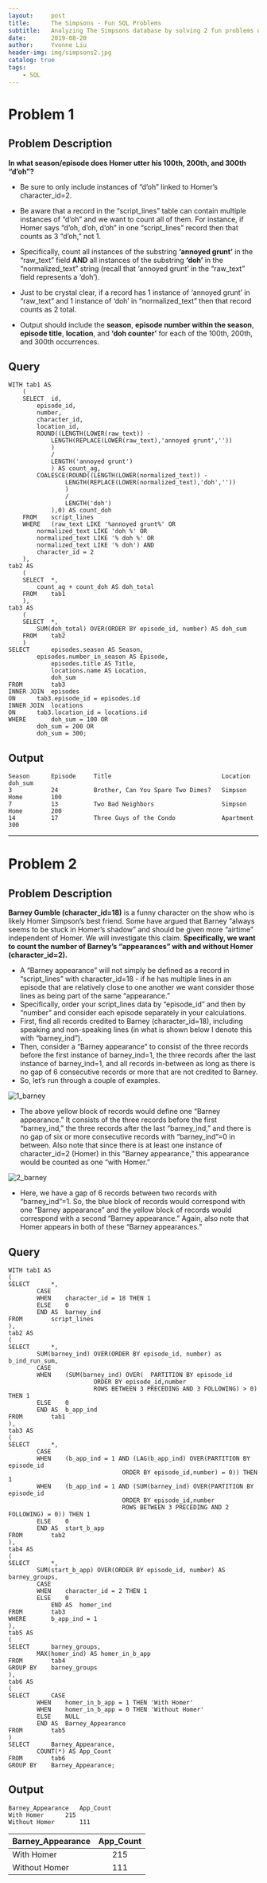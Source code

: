 ```yaml
---
layout:     post
title:      The Simpsons - Fun SQL Problems
subtitle:   Analyzing The Simpsons database by solving 2 fun problems using SQL
date:       2019-08-20
author:     Yvonne Liu
header-img: img/simpsons2.jpg
catalog: true
tags:
    - SQL
---
```


# Problem 1

## Problem Description

**In what season/episode does Homer utter his 100th, 200th, and 300th “d’oh”?**  

* Be sure to only include instances of “d’oh” linked to Homer’s character_id=2.  

* Be aware that a record in the “script_lines” table can contain multiple instances of “d’oh” and we want to count all of them.  For instance, if Homer says “d’oh, d’oh, d’oh” in one “script_lines” record then that counts as 3 “d’oh,” not 1.  

* Specifically, count all instances of the substring **‘annoyed grunt’** in the “raw_text” field **AND** all instances of the substring **‘doh’** in the “normalized_text” string (recall that ‘annoyed grunt’ in the “raw_text” field represents a ‘doh’).  

* Just to be crystal clear, if a record has 1 instance of ‘annoyed grunt’ in “raw_text” and 1 instance of ‘doh’ in “normalized_text” then that record counts as 2 total.  

* Output should include the **season**, **episode number within the season**, **episode title**, **location**, and **‘doh counter’** for each of the 100th, 200th, and 300th occurrences.

## Query

```
WITH tab1 AS
	(
	SELECT	id,
		episode_id,
		number, 
		character_id,
		location_id,
		ROUND((LENGTH(LOWER(raw_text)) - 
			LENGTH(REPLACE(LOWER(raw_text),'annoyed grunt',''))
			) 
			/ 
			LENGTH('annoyed grunt')        
			) AS count_ag,
		COALESCE(ROUND((LENGTH(LOWER(normalized_text)) - 
				LENGTH(REPLACE(LOWER(normalized_text),'doh',''))
				) 
				/ 
				LENGTH('doh')
			),0) AS count_doh
	FROM	script_lines
	WHERE	(raw_text LIKE '%annoyed grunt%' OR
		normalized_text LIKE 'doh %' OR
		normalized_text LIKE '% doh %' OR
		normalized_text LIKE '% doh') AND
		character_id = 2
	),
tab2 AS
	(		
	SELECT	*,
		count_ag + count_doh AS doh_total
	FROM	tab1
	),
tab3 AS
	(
	SELECT	*,
		SUM(doh_total) OVER(ORDER BY episode_id, number) AS doh_sum
	FROM	tab2
	)
SELECT		episodes.season AS Season,
		episodes.number_in_season AS Episode,
        	episodes.title AS Title,
        	locations.name AS Location,
        	doh_sum
FROM		tab3
INNER JOIN	episodes
ON		tab3.episode_id = episodes.id
INNER JOIN	locations
ON		tab3.location_id = locations.id
WHERE		doh_sum = 100 OR
		doh_sum = 200 OR
		doh_sum = 300;

```

## Output
```
Season      Episode     Title                               Location            doh_sum
3           24          Brother, Can You Spare Two Dimes?   Simpson Home        100
7           13          Two Bad Neighbors                   Simpson Home        200
14          17          Three Guys of the Condo             Apartment           300
```

***
# Problem 2

## Problem Description

**Barney Gumble (character_id=18)** is a funny character on the show who is likely Homer Simpson’s best friend.  Some have argued that Barney “always seems to be stuck in Homer’s shadow” and should be given more “airtime” independent of Homer.  We will investigate this claim.  **Specifically, we want to count the number of Barney’s “appearances” with and without Homer (character_id=2).**  

* A “Barney appearance” will not simply be defined as a record in “script_lines” with character_id=18 - if he has multiple lines in an episode that are relatively close to one another we want consider those lines as being part of the same “appearance.”  
* Specifically, order your script_lines data by “episode_id” and then by “number” and consider each episode separately in your calculations.  
* First, find all records credited to Barney (character_id=18), including speaking and non-speaking lines (in what is shown below I denote this with “barney_ind”).  
* Then, consider a “Barney appearance” to consist of the three records before the first instance of barney_ind=1, the three records after the last instance of barney_ind=1, and all records in-between as long as there is no gap of 6 consecutive records or more that are not credited to Barney.  
* So, let’s run through a couple of examples. 

![1_barney](https://user-images.githubusercontent.com/78829814/110739832-ca371200-81e6-11eb-9e82-18f612f1a8f6.jpg)


* The above yellow block of records would define one “Barney appearance.”  It consists of the three records before the first “barney_ind,” the three records after the last “barney_ind,” and there is no gap of six or more consecutive records with “barney_ind”=0 in between.  Also note that since there is at least one instance of character_id=2 (Homer) in this “Barney appearance,” this appearance would be counted as one “with Homer.” 


![2_barney](https://user-images.githubusercontent.com/78829814/110739620-63195d80-81e6-11eb-9ddf-28ce4de19bf1.jpg)

* Here, we have a gap of 6 records between two records with “barney_ind”=1.  So, the blue block of records would correspond with one “Barney appearance” and the yellow block of records would correspond with a second “Barney appearance.”  Again, also note that Homer appears in both of these “Barney appearances.”

## Query

```
WITH tab1 AS
(
SELECT		*,
		CASE
		WHEN	character_id = 18 THEN 1
		ELSE 	0
		END AS 	barney_ind
FROM		script_lines
),
tab2 AS
(
SELECT		*,
		SUM(barney_ind) OVER(ORDER BY episode_id, number) as b_ind_run_sum,
		CASE
		WHEN	(SUM(barney_ind) OVER(	PARTITION BY episode_id 
						ORDER BY episode_id,number 
						ROWS BETWEEN 3 PRECEDING AND 3 FOLLOWING) > 0) THEN 1
		ELSE	0
		END AS 	b_app_ind
FROM		tab1
),
tab3 AS
(
SELECT		*,
		CASE
		WHEN	(b_app_ind = 1 AND (LAG(b_app_ind) OVER(PARTITION BY episode_id 
								ORDER BY episode_id,number) = 0)) THEN 1
		WHEN	(b_app_ind = 1 AND (SUM(barney_ind) OVER(PARTITION BY episode_id 
								ORDER BY episode_id,number 
								ROWS BETWEEN 3 PRECEDING AND 2 FOLLOWING) = 0)) THEN 1
		ELSE 	0
		END AS 	start_b_app
FROM		tab2
),
tab4 AS
(
SELECT 		*,
		SUM(start_b_app) OVER(ORDER BY episode_id, number) AS barney_groups,
		CASE
		WHEN	character_id = 2 THEN 1
		ELSE 	0
        	END AS 	homer_ind
FROM		tab3
WHERE		b_app_ind = 1
),
tab5 AS
(
SELECT		barney_groups,
		MAX(homer_ind) AS homer_in_b_app
FROM		tab4
GROUP BY 	barney_groups
),
tab6 AS
(
SELECT		CASE
		WHEN 	homer_in_b_app = 1 THEN 'With Homer'
		WHEN 	homer_in_b_app = 0 THEN 'Without Homer'
		ELSE 	NULL
		END AS 	Barney_Appearance
FROM		tab5
)
SELECT		Barney_Appearance,
		COUNT(*) AS App_Count
FROM		tab6
GROUP BY 	Barney_Appearance;
```

## Output

```
Barney_Appearance	App_Count
With Homer		215
Without Homer		111

```

| Barney_Appearance | App_Count |	
|:----------------- |:---------:|	
| With Homer        |    215    |	
| Without Homer     |    111    |

